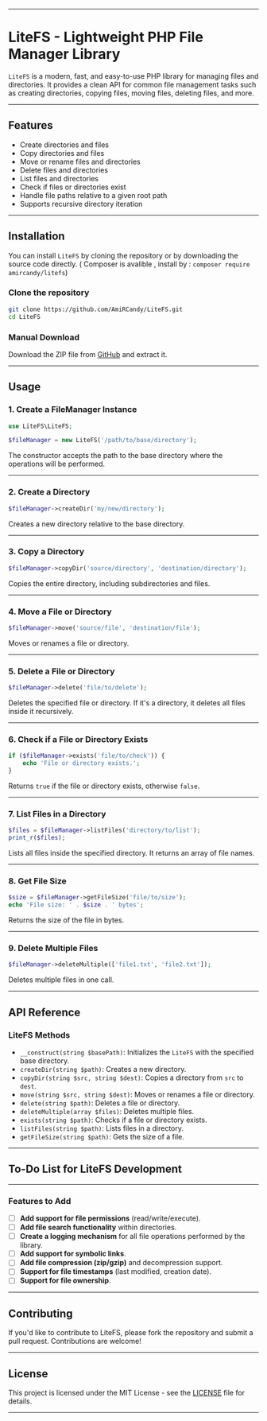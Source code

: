 
---
# **LiteFS - Lightweight PHP File Manager Library**

`LiteFS` is a modern, fast, and easy-to-use PHP library for managing files and directories. It provides a clean API for common file management tasks such as creating directories, copying files, moving files, deleting files, and more.

---

## **Features**

- Create directories and files
- Copy directories and files
- Move or rename files and directories
- Delete files and directories
- List files and directories
- Check if files or directories exist
- Handle file paths relative to a given root path
- Supports recursive directory iteration

---

## **Installation**

You can install `LiteFS` by cloning the repository or by downloading the source code directly. ( Composer is avalible , install by : ```composer require amircandy/litefs```)

### **Clone the repository**

```bash
git clone https://github.com/AmiRCandy/LiteFS.git
cd LiteFS
```

### **Manual Download**

Download the ZIP file from [GitHub](https://github.com/AmiRCandy/LiteFS) and extract it.

---

## **Usage**

### **1. Create a FileManager Instance**

```php
use LiteFS\LiteFS;

$fileManager = new LiteFS('/path/to/base/directory');
```

The constructor accepts the path to the base directory where the operations will be performed.

---

### **2. Create a Directory**

```php
$fileManager->createDir('my/new/directory');
```

Creates a new directory relative to the base directory.

---

### **3. Copy a Directory**

```php
$fileManager->copyDir('source/directory', 'destination/directory');
```

Copies the entire directory, including subdirectories and files.

---

### **4. Move a File or Directory**

```php
$fileManager->move('source/file', 'destination/file');
```

Moves or renames a file or directory.

---

### **5. Delete a File or Directory**

```php
$fileManager->delete('file/to/delete');
```

Deletes the specified file or directory. If it's a directory, it deletes all files inside it recursively.

---

### **6. Check if a File or Directory Exists**

```php
if ($fileManager->exists('file/to/check')) {
    echo 'File or directory exists.';
}
```

Returns `true` if the file or directory exists, otherwise `false`.

---

### **7. List Files in a Directory**

```php
$files = $fileManager->listFiles('directory/to/list');
print_r($files);
```

Lists all files inside the specified directory. It returns an array of file names.

---

### **8. Get File Size**

```php
$size = $fileManager->getFileSize('file/to/size');
echo 'File size: ' . $size . ' bytes';
```

Returns the size of the file in bytes.

---

### **9. Delete Multiple Files**

```php
$fileManager->deleteMultiple(['file1.txt', 'file2.txt']);
```

Deletes multiple files in one call.

---

## **API Reference**

### **LiteFS Methods**

- `__construct(string $basePath)`: Initializes the `LiteFS` with the specified base directory.
- `createDir(string $path)`: Creates a new directory.
- `copyDir(string $src, string $dest)`: Copies a directory from `src` to `dest`.
- `move(string $src, string $dest)`: Moves or renames a file or directory.
- `delete(string $path)`: Deletes a file or directory.
- `deleteMultiple(array $files)`: Deletes multiple files.
- `exists(string $path)`: Checks if a file or directory exists.
- `listFiles(string $path)`: Lists files in a directory.
- `getFileSize(string $path)`: Gets the size of a file.

---

## **To-Do List for LiteFS Development**

---
### **Features to Add**

- [ ] **Add support for file permissions** (read/write/execute).
- [ ] **Add file search functionality** within directories.
- [ ] **Create a logging mechanism** for all file operations performed by the library.
- [ ] **Add support for symbolic links**.
- [ ] **Add file compression (zip/gzip)** and decompression support.
- [ ] **Support for file timestamps** (last modified, creation date).
- [ ] **Support for file ownership**.

---

## **Contributing**

If you'd like to contribute to LiteFS, please fork the repository and submit a pull request. Contributions are welcome!

---

## **License**

This project is licensed under the MIT License - see the [LICENSE](LICENSE) file for details.

---